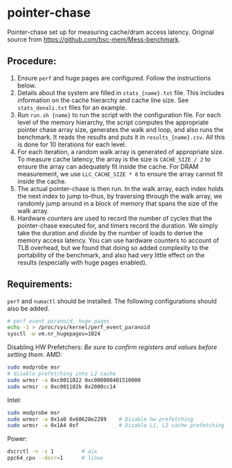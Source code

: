 # pointer-chase

Pointer-chase set up for measuring cache/dram access latency. Original source from https://github.com/bsc-mem/Mess-benchmark.

## Procedure:
1. Ensure `perf` and huge pages are configured. Follow the instructions below.
2. Details about the system are filled in `stats_{name}.txt` file. This includes information on the cache hierarchy and cache line size. See `stats_denali.txt` files for an example.
3. Run `run.sh {name}` to run the script with the configuration file. For each level of the memory hierarchy, the script computes the appropriate pointer chase array size, generates the walk and loop, and also runs the benchmark. It reads the results and puts it in `results_{name}.csv`. All this is done for 10 iterations for each level.
4. For each iteration, a random walk array is generated of appropriate size. To measure cache latency, the array is the size is `CACHE_SIZE / 2` to ensure the array can adequately fit inside the cache. For DRAM measurement, we use `LLC_CACHE_SIZE * 8` to ensure the array cannot fit inside the cache.
5. The actual pointer-chase is then run. In the walk array, each index holds the next index to jump to–thus, by traversing through the walk array, we randomly jump around in a block of memory that spans the size of the walk array.
6. Hardware counters are used to record the number of cycles that the pointer-chase executed for, and timers record the duration. We simply take the duration and divide by the number of loads to derive the memory access latency. You can use hardware counters to account of TLB overhead, but we found that doing so added complexity to the portability of the benchmark, and also had very little effect on the results (especially with huge pages enabled).

## Requirements:
`perf` and `numactl` should be installed. The following configurations should also be added.

```bash
# perf event paranoid, huge pages
echo -1 > /proc/sys/kernel/perf_event_paranoid
sysctl -w vm.nr_hugepages=1024
```

Disabling HW Prefetchers:
_Be sure to confirm registers and values before setting them._
AMD:
```bash
sudo modprobe msr
# disable prefetching into L2 cache
sudo wrmsr -a 0xc0011022 0xc000000401510000
sudo wrmsr -a 0xc001102b 0x2000cc14
```

Intel:
```bash
sudo modprobe msr
sudo wrmsr -a 0x1a0 0x60628e2289    # Disable hw prefetching
sudo wrmsr -a 0x1A4 0xf             # Disable L1, L2 cache prefetching
```

Power:
```bash
dscrctl -n -s 1         # aix
ppc64_cpu --dscr=1      # linux
```
